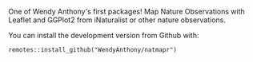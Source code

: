 One of Wendy Anthony's first packages!
Map Nature Observations with Leaflet and GGPlot2 from iNaturalist or other nature observations.

You can install the development version from Github with:

```remotes::install_github("WendyAnthony/natmapr")```
